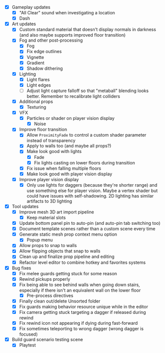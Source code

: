- [x] Gameplay updates
	- [x] "All Clear" sound when investigating a location
	- [x] Dash
- [x] Art updates
	- [x] Custom standard material that doesn't display normals in darkness (and also maybe supports improved floor transition)
	- [x] Fog and other post-processing
		- [x] Fog
		- [x] Fix edge outlines
		- [x] Vignette
		- [x] Gradient
		- [x] Shadow dithering
	- [x] Lighting
		- [x] Light flares
		- [x] Light edges
		- [ ] Adjust light capture falloff so that "metaball" blending looks better. Remember to recalibrate light colliders
	- [x] Additional props
		- [x] Texturing
	- [x] VFX
		- [x] Particles or shader on player vision display
			- [x] Noise
	- [x] Improve floor transition
		- [x] Allow `ProximityFade` to control a custom shader parameter instead of transparency
		- [x] Apply to walls too (and maybe all props?)
		- [x] Make look good with lights
			- [x] Fade
			- [x] Fix lights casting on lower floors during transition
		- [x] Fix issue when falling multiple floors
		- [x] Make look good with player vision display
	- [x] Improve player vision display
		- [x] Only use lights for daggers (because they're shorter range) and use something else for player vision. Maybe a vertex shader but could have issues with self-shadowing. 2D lighting has similar artifacts to 3D lighting
- [x] Tool updates
	- [x] Improve mesh 3D art import pipeline
		- [x] Keep material slots
	- [x] Update bottom panel pin to auto-pin (and auto-pin tab switching too)
	- [x] Document template scenes rather than a custom scene every time
	- [x] Generate static mesh prop context menu option
		- [x] Popup menu
	- [x] Allow props to snap to walls
	- [x] Allow flipping objects that snap to walls
	- [x] Clean up and finalize prop pipeline and editing
	- [x] Refactor level editor to combine hotkey and favorites systems
- [x] Bug fixes
	- [x] Fix melee guards getting stuck for some reason
	- [x] Rewind pickups properly
	- [x] Fix being able to see behind walls when going down stairs, especially if there isn't an equivalent wall on the lower floor
		- [x] Pre-process directives
	- [x] Finally clean out/delete Unsorted folder
	- [x] Fix guards making behavior resource unique while in the editor
	- [x] Fix camera getting stuck targeting a dagger if released during rewind
	- [x] Fix rewind icon not appearing if dying during fast-forward
	- [x] Fix sometimes teleporting to wrong dagger (wrong dagger is focused)
- [x] Build guard scenario testing scene
	- [x] Playtest